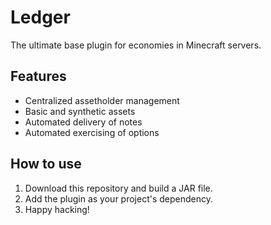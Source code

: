 # Ledger
The ultimate base plugin for economies in Minecraft servers.

## Features
- Centralized assetholder management
- Basic and synthetic assets
- Automated delivery of notes
- Automated exercising of options

## How to use
1. Download this repository and build a JAR file.
2. Add the plugin as your project's dependency.
3. Happy hacking!